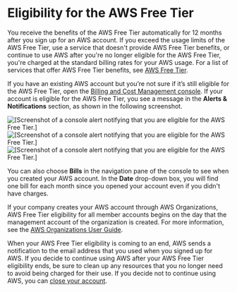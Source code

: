 # Eligibility for the AWS Free Tier<a name="free-tier-eligibility"></a>

You receive the benefits of the AWS Free Tier automatically for 12 months after you sign up for an AWS account\. If you exceed the usage limits of the AWS Free Tier, use a service that doesn't provide AWS Free Tier benefits, or continue to use AWS after you're no longer eligible for the AWS Free Tier, you're charged at the standard billing rates for your AWS usage\. For a list of services that offer AWS Free Tier benefits, see [AWS Free Tier](https://aws.amazon.com/free/)\.

If you have an existing AWS account but you’re not sure if it’s still eligible for the AWS Free Tier, open the [Billing and Cost Management console](https://console.aws.amazon.com/billing/home#/)\. If your account is eligible for the AWS Free Tier, you see a message in the **Alerts & Notifications** section, as shown in the following screenshot\.

![\[Screenshot of a console alert notifying that you are eligible for the AWS Free Tier.\]](http://docs.aws.amazon.com/awsaccountbilling/latest/aboutv2/)![\[Screenshot of a console alert notifying that you are eligible for the AWS Free Tier.\]](http://docs.aws.amazon.com/awsaccountbilling/latest/aboutv2/)![\[Screenshot of a console alert notifying that you are eligible for the AWS Free Tier.\]](http://docs.aws.amazon.com/awsaccountbilling/latest/aboutv2/)

You can also choose **Bills** in the navigation pane of the console to see when you created your AWS account\. In the **Date** drop\-down box, you will find one bill for each month since you opened your account even if you didn't have charges\.



If your company creates your AWS account through AWS Organizations, AWS Free Tier eligibility for all member accounts begins on the day that the management account of the organization is created\. For more information, see the [AWS Organizations User Guide](https://docs.aws.amazon.com/organizations/latest/userguide/)\.

When your AWS Free Tier eligibility is coming to an end, AWS sends a notification to the email address that you used when you signed up for AWS\. If you decide to continue using AWS after your AWS Free Tier eligibility ends, be sure to clean up any resources that you no longer need to avoid being charged for their use\. If you decide not to continue using AWS, you can [close your account](close-account.md)\.
